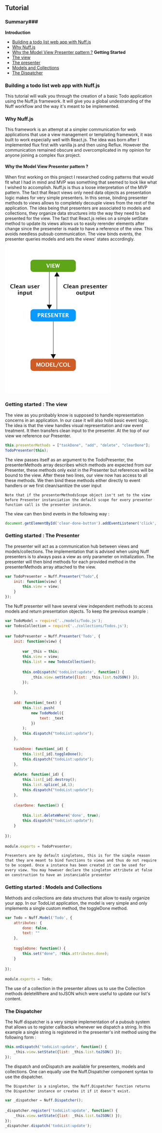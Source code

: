 ## **Tutorial** ##

### Summary###
**Introduction**
- [Building a todo list web app with Nuff.js](#intro)
- [Why Nuff.js](#why)
- [Why the Model View Presenter pattern ?](#mvp)
**Getting Started**
- [The view](#view)
- [The presenter](#presenter)
- [Models and Collections](#models)
- [The Dispatcher](#dispatcher)

### <a name="intro"></a>Building a todo list web app with Nuff.js ###
This tutorial will walk you through the creation of a basic Todo application using the Nuff.js framework. It will give you a global undestranding of the Nuff workflow and the way it's meant to be implemented.

### <a name="why"></a>Why Nuff.js ###
This framework is an attempt at a simpler communication for web applications that use a view management or templating framework, it was built to work especially well with React.js. The idea was born after I implemented flux first with vanilla js and then using Reflux. However the communication remained obscure and overcomplicated in my opinion for anyone joining a complex flux project.

#### <a name="mvp"></a>Why the Model View Presenter pattern ? ####
When first working on this project I researched coding patterns that would fit what I had in mind and MVP was something that seemed to look like what I wished to accomplish. Nuff.js is thus a loose interpretation of the MVP pattern. The fact that React views only need data objects as presentation logic makes for very simple presenters. In this sense, binding presenter methods to views allows to completely decouple views from the rest of the application. The idea being that presenters are associated to models and collections, they organize data structures into the way they need to be presented for the view. The fact that React.js relies on a simple setState method to update its views allows us to easily rerender elements after change since the preseneter is made to have a reference of the view. This avoids needless pubsub communication. The view binds events, the presenter queries models and sets the views' states accordingly.
<img src="mvp.jpg" alt="" />

### <a name="view"></a>Getting started : The view ###
The view as you probably know is supposed to handle representation concerns in an application. In our case it will also hold basic event logic. The idea is that the view handles visual representation and raw event treatment. It then transfers clean input to the presenter. At the top of our view we reference our Presenter.
```javascript
this.presenterMethods = ["taskDone", "add", "delete", "clearDone"];
TodoPresenter(this);
```
The view passes itself as an argument to the TodoPresenter, the presenterMethods array describes which methods are expected from our Presenter, these methods only exist in the Presenter but references will be bound to the view. After these two lines, our view now has access to all these methods. We then bind these methods either directly to event handlers or we first clean/sanitize the user input

    Note that if the presenterMethodsScope object isn't set to the view before Presenter instanciation the default scope for every presenter function call is the presenter instance.

The view can then bind events in the following way :
```javascript
document.getElementById('clear-done-button').addEventListener('click', this.clearDone); // this references the view
```


### <a name="presenter"></a>Getting started : The Presenter ###
The presenter will act as a communication hub between views and models/collections. The implementation that is advised when using Nuff presenters is to always pass a view as only parameter on initialization. The presenter will then bind methods for each provided method in the presenterMethods array attached to the view.

```javascript
var TodoPresenter = Nuff.Presenter("Todo",{
    init: function(view) {
    	this.view = view;
    }
});
```
The Nuff presenter will have several view independent methods to access models and return presentation objects. To keep the previous example :
```javascript
var TodoModel = require('../models/Todo.js');
var TodosCollection = require('../collections/Todos.js');

var TodoPresenter = Nuff.Presenter('Todo', {
    init: function(view) {

        var _this = this;
        this.view = view;
        this.list = new TodosCollection();

        this.onDispatch('todoList:update', function() {
            _this.view.setState({list: _this.list.toJSON() });
        });

    },

    add: function(_text) {
        this.list.push(
            new TodoModel({
                text: _text
            })
        );
        this.dispatch("todoList:update");
    },

    taskDone: function(_id) {
        this.list[_id].toggleDone();
        this.dispatch("todoList:update");
    },

    delete: function(_id) {
        this.list[_id].destroy();
        this.list.splice(_id,1);
        this.dispatch("todoList:update");
    },

    clearDone: function() {

        this.list.deleteWhere('done', true);
        this.dispatch("todoList:update");
    }

});

module.exports = TodoPresenter;
```

    Presenters are by default singletons, this is for the simple reason that they are meant to bind functions to views and thus do not require to be scoped. Once a instance has been created it can be used for every view. You may however declare the singleton attribute at false on construction to have an instanciable presenter

### <a name="models"></a>Getting started : Models and Collections ###
Methods and collections are data structures that allow to easily organize your app. In our TodoList application, the model is very simple and only implements a single custom method, the toggleDone method.
```javascript
var Todo = Nuff.Model('Todo', {
    attributes: {
        done: false,
        text: ""
    },

    toggleDone: function() {
        this.set("done", !this.attributes.done);
    }

});

module.exports = Todo;
```

The use of a collection in the presenter allows us to use the Collection methods deleteWhere and toJSON which were useful to update our list's content.

### <a name="dispatcher"></a>The Dispatcher ###
The Nuff dispatcher is a very simple implementation of a pubsub system that allows us to register callbacks whenever we dispatch a string. In this example a single string is registered in the presenter's init method using the following form :
```javascript
this.onDispatch('todoList:update', function() {
    _this.view.setState({list: _this.list.toJSON() });
});
```
The dispatch and onDispatch are available for presenters, models and collections. One can equally use the Nuff.Dispatcher component syntax to use the dispatcher.

    The Dispatcher is a singleton, the Nuff.Dispatcher function returns the Dispatcher instance or creates it if it doesn't exist.

```javascript
var _dispatcher = Nuff.Dispatcher();

_dispatcher.register('todoList:update', function() {
    _this.view.setState({list: _this.list.toJSON() });
});
_dispatcher.dispatch('todoList:update');

```
